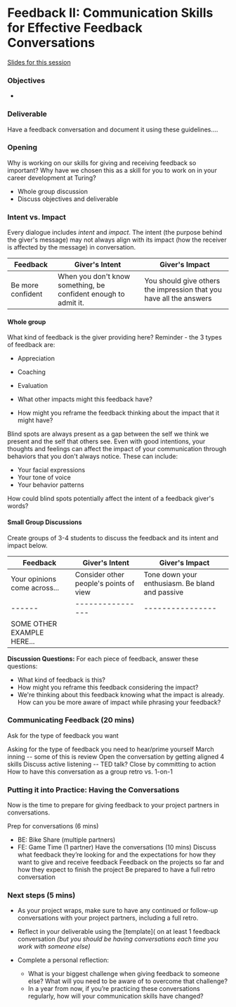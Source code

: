 # Feedback II: Communication Skills for Effective Feedback Conversations

[Slides for this session](https://docs.google.com/presentation/d/1iLKN-7mCeQCaYulVT_LOsC4ctKjVgG63fNBRijtf33E/edit?usp=sharing)

### Objectives
* 

### Deliverable

Have a feedback conversation and document it using these guidelines....

### Opening
Why is working on our skills for giving and receiving feedback so important? Why have we chosen this as a skill for you to work on in your career development at Turing?

* Whole group discussion
* Discuss objectives and deliverable

### Intent vs. Impact
Every dialogue includes *intent* and *impact*. The intent (the purpose behind the giver's message) may not always align with its impact (how the receiver is affected by the message) in conversation. 

| Feedback | Giver's Intent | Giver's Impact |
| ------ | ---------------- | ---------------- |
| Be more confident | When you don't know something, be confident enough to admit it. | You should give others the impression that you have all the answers |

#### Whole group
What kind of feedback is the giver providing here? Reminder - the 3 types of feedback are:

* Appreciation
* Coaching
* Evaluation

* What other impacts might this feedback have?
* How might you reframe the feedback thinking about the impact that it might have?

Blind spots are always present as a gap between the self we think we present and the self that others see. Even with good intentions, your thoughts and feelings can affect the impact of your communication through behaviors that you don't always notice. These can include:

* Your facial expressions
* Your tone of voice
* Your behavior patterns

How could blind spots potentially affect the intent of a feedback giver's words?

#### Small Group Discussions 
Create groups of 3-4 students to discuss the feedback and its intent and impact below.  

| Feedback | Giver's Intent | Giver's Impact |
| ------ | ---------------- | ---------------- |
| Your opinions come across... | Consider other people's points of view | Tone down your enthusiasm. Be bland and passive |
| ------ | ---------------- | ---------------- |
| SOME OTHER EXAMPLE HERE...

**Discussion Questions:**
For each piece of feedback, answer these questions:

* What kind of feedback is this?
* How might you reframe this feedback considering the impact?
* We're thinking about this feedback knowing what the impact is already. How can you be more aware of impact while phrasing your feedback?

### Communicating Feedback (20 mins)
Ask for the type of feedback you want

Asking for the type of feedback you need to hear/prime yourself
March inning -- some of this is review
Open the conversation by getting aligned
4 skills
Discuss active listening -- TED talk?
Close by committing to action
How to have this conversation as a group retro vs. 1-on-1


### Putting it into Practice: Having the Conversations
Now is the time to prepare for giving feedback to your project partners in conversations. 


Prep for conversations (6 mins)
* BE: Bike Share (multiple partners)
* FE: Game Time (1 partner)
Have the conversations (10 mins)
Discuss what feedback they’re looking for and the expectations for how they want to give and receive feedback
Feedback on the projects so far and how they expect to finish the project
Be prepared to have a full retro conversation

### Next steps (5 mins)
* As your project wraps, make sure to have any continued or follow-up conversations with your project partners, including a full retro. 

* Reflect in your deliverable using the [template]( on at least 1 feedback conversation *(but you should be having conversations each time you work with someone else)*

* Complete a personal reflection:
    * What is your biggest challenge when giving feedback to someone else? What will you need to be aware of to overcome that challenge? 
    * In a year from now, if you’re practicing these conversations regularly, how will your communication skills have changed? 
